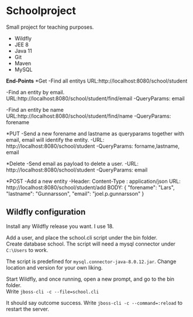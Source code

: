 # Schoolproject

Small project for teaching purposes.

* Wildfly
* JEE 8 
* Java 11
* Git
* Maven
* MySQL

**End-Points**
*Get
-Find all entitys
URL:http://localhost:8080/school/student

-Find an entity by email.
URL:http://localhost:8080/school/student/find/email
-QueryParams: email

-Find an entity be name
URL:http://localhost:8080/school/student/find/name
-QueryParams: forename

*PUT
-Send a new forename and lastname as queryparams together with email, email
will identify the entity.
-URL: http://localhost:8080/school/student
-QueryParams: forname,lastname, email

*Delete
-Send email as payload to delete a user. 
-URL: http://localhost:8080/school/student
-QueryParams: email

*POST
-Add a new entity
-Header: Content-Type : application/json
URL: http://localhost:8080/school/student/add
BODY: 
{
	"forename": "Lars",
	"lastname": "Gunnarsson",
	"email": "joel.p.gunnarsson"
}


## Wildfly configuration

Install any Wildfly release you want. I use 18.

Add a user, and place the school.cli script under the bin folder.<br>
Create database school. The script will need a mysql connector under `C:\Users`
to work. 

The script is predefined for `mysql.connector-java-8.0.12.jar`. Change location and version for your own liking.

Start Wildfly, and once running, open a new prompt, and go to the bin folder.<br>
Write `jboss-cli -c --file=school.cli`

It should say outcome success. Write `jboss-cli -c --command=:reload` to restart the server.



